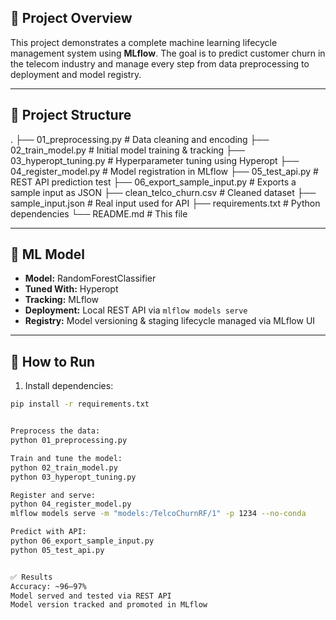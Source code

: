 ## 📌 Project Overview

This project demonstrates a complete machine learning lifecycle management system using **MLflow**. The goal is to predict customer churn in the telecom industry and manage every step from data preprocessing to deployment and model registry.

---

## 📁 Project Structure

. ├── 01_preprocessing.py # Data cleaning and encoding ├── 02_train_model.py # Initial model training & tracking ├── 03_hyperopt_tuning.py # Hyperparameter tuning using Hyperopt ├── 04_register_model.py # Model registration in MLflow ├── 05_test_api.py # REST API prediction test ├── 06_export_sample_input.py # Exports a sample input as JSON ├── clean_telco_churn.csv # Cleaned dataset ├── sample_input.json # Real input used for API ├── requirements.txt # Python dependencies └── README.md # This file

---

## 🧠 ML Model

- **Model:** RandomForestClassifier
- **Tuned With:** Hyperopt
- **Tracking:** MLflow
- **Deployment:** Local REST API via `mlflow models serve`
- **Registry:** Model versioning & staging lifecycle managed via MLflow UI

---

## 🚀 How to Run

1. Install dependencies:
```bash
pip install -r requirements.txt


Preprocess the data:
python 01_preprocessing.py

Train and tune the model:
python 02_train_model.py
python 03_hyperopt_tuning.py

Register and serve:
python 04_register_model.py
mlflow models serve -m "models:/TelcoChurnRF/1" -p 1234 --no-conda

Predict with API:
python 06_export_sample_input.py
python 05_test_api.py


✅ Results
Accuracy: ~96–97%
Model served and tested via REST API
Model version tracked and promoted in MLflow

